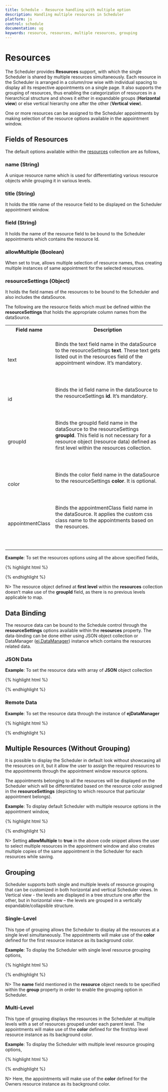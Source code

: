 ```yaml
---
title: Schedule - Resource handling with multiple option
description: Handling multiple resources in Scheduler
platform: js
control: schedule
documentation: ug
keywords: resource, resources, multiple resources, grouping 
---
```

# Resources

The Scheduler provides **Resources** support, with which the single Scheduler is shared by multiple resources simultaneously. Each resource in the Scheduler is arranged in a column/row wise with individual spacing to display all its respective appointments on a single page. It also supports the grouping of resources, thus enabling the categorization of resources in a hierarchical structure and shows it either in expandable groups (**Horizontal** **view**) or else vertical hierarchy one after the other (**Vertical** **view**).

One or more resources can be assigned to the Scheduler appointments by making selection of the resource options available in the appointment window.

## Fields of Resources

The default options available within the [resources](/js/api/ejschedule#members:resources) collection are as follows,

### name (**String**)

A unique resource name which is used for differentiating various resource objects while grouping it in various levels.

### title (**String**)

It holds the title name of the resource field to be displayed on the Scheduler appointment window.

### field (**String**)

It holds the name of the resource field to be bound to the Scheduler appointments which contains the resource Id.

### allowMultiple (**Boolean**)

When set to true, allows multiple selection of resource names, thus creating multiple instances of same appointment for the selected resources.

### resourceSettings (**Object**)

It holds the field names of the resources to be bound to the Scheduler and also includes the dataSource.

The following are the resource fields which must be defined within the **resourceSettings** that holds the appropriate column names from the dataSource.

<table>
<tr>
<th>
Field name<br/><br/></th><th>
Description<br/><br/></th></tr>
<tr>
<td>
text<br/><br/></td><td>
Binds the text field name in the dataSource to the resourceSettings <b>text</b>. These text gets listed out in the resources field of the appointment window. It’s mandatory.<br/><br/><br/><br/></td></tr>
<tr>
<td>
id<br/><br/></td><td>
Binds the id field name in the dataSource to the resourceSettings <b>id</b>. It’s mandatory.<br/><br/><br/><br/></td></tr>
<tr>
<td>
groupId<br/><br/></td><td>
Binds the groupId field name in the dataSource to the resourceSettings <b>groupId</b>. This field is not necessary for a resource object (resource data) defined as first level within the resources collection.<br/><br/><br/><br/></td></tr>
<tr>
<td>
color<br/><br/></td><td>
Binds the color field name in the dataSource to the resourceSettings <b>color</b>. It is optional.<br/><br/><br/><br/></td></tr>
<tr>
<td>
appointmentClass<br/><br/></td><td>
Binds the appointmentClass field name in the dataSource. It applies the custom css class name to the appointments based on the resources.<br/><br/><br/><br/></td></tr>
</table>

**Example**: To set the resources options using all the above specified fields,

{% highlight html %}

<!-- HTML element will initialize as a ejSchedule -->
<div id="Schedule1"></div>

<script type="text/javascript">
	$(function () {
		$("#Schedule1").ejSchedule({
			width: "100%",
			currentDate: new Date(2015, 04, 05),
			resources: [{
				field: "ownerId", title: "Owner",
				resourceSettings: {
					dataSource: [
						{ OwnerText: "Nancy", id: 1, OwnerColor: "#f8a398" },
						{ OwnerText: "Steven", id: 2, OwnerColor: "#56ca95"}],
					text: "OwnerText", id: "id", color: "OwnerColor"
				}
			},
			{
				field: "roomId", title: "Room(s)",
				resourceSettings: {
					dataSource: [
						// groupId maps the current resources to the previous level of resource object (current groupId maps with previous level id field)
						{ text: "Room1", id: 1, groupId: 1, color: "#f8a398" },
						{ text: "Room2", id: 2, groupId: 2, color: "#56ca85"},
						{ text: "Room3", id: 3, groupId: 2, color: "#56ac88"}],
					text: "text", id: "id", color: "color", groupId: "groupId"
				}
			}],
			appointmentSettings: {
				dataSource: [{
					Id: 100,
					Subject: "Research on Sky Miracles",
					StartTime: new Date(2015, 04, 05, 9, 00),
					EndTime: new Date(2015, 04, 05, 10, 30),
					ownerId: 2,
					roomId: 3 
				}],
				resourceFields: "ownerId,roomId"
			}
		});
	});
</script>

{% endhighlight %}

N> The resource object defined at **first level** within the **resources** collection doesn’t make use of the **groupId** field, as there is no previous levels applicable to map.

## Data Binding

The resource data can be bound to the Schedule control through the **resourceSettings** options available within the **resources** property. The data-binding can be done either using JSON object collection or DataManager ([ej.DataManager](/js/datamanager/overview)) instance which contains the resources related data.

### JSON Data

**Example**: To set the resource data with array of **JSON** object collection

{% highlight html %}

<!-- HTML element will initialize as a ejSchedule -->
<div id="Schedule1"></div>

<script type="text/javascript">
	$(function () {
		$("#Schedule1").ejSchedule({
			width: "100%",
			currentDate: new Date(2015, 04, 05),
			resources: [{
				field: "ownerId", title: "Owner",
				resourceSettings: {
					dataSource: [
						{ text: "Nancy", id: 1, color: "#f8a398" },
						{ text: "Steven", id: 2, color: "#56ca85"}],
					text: "text", id: "id", color: "color"
				}
			}],
			appointmentSettings: {
				dataSource: [{
					Id: 100,
					Subject: "Research on Sky Miracles",
					StartTime: new Date(2015, 04, 05, 9, 00),
					EndTime: new Date(2015, 04, 05, 10, 30),
					ownerId: 2
				},
				{
					Id: 101,
					Subject: "Research on Clouds",
					StartTime: new Date(2015, 04, 07, 7, 00),
					EndTime: new Date(2015, 04, 07, 10, 30),
					ownerId: 1
				}],
				resourceFields: "ownerId"
			}
		});
	});
</script>

{% endhighlight %}

### Remote Data

**Example**: To set the resource data through the instance of **ejDataManager**

{% highlight html %}

<!-- HTML element will initialize as a ejSchedule -->
<div id="Schedule1"></div>

<script type="text/javascript">
	$(function () {
		var dataManager = ej.DataManager({
			// referring data from remote service (url binding)
			url: "http://mvc.syncfusion.com/OdataServices/Northwnd.svc"
		});
		// query to fetch the records from the specified table “Events”
		var queryResource = ej.Query().select("CategoryID","CategoryName").from("Categories").take(3);
		$("#Schedule1").ejSchedule({
			width: "60%", height: "550px",
			currentDate: new Date(2015, 04, 05),
			resources: [{
				field: "ownerId", title: "Owner",
				resourceSettings: {
					dataSource: dataManager,
					text: "CategoryName", id: "CategoryID", query: queryResource
				}
			}],
			appointmentSettings: {
				dataSource: [{
					Id: 100,
					Subject: "Research on Sky Miracles",
					StartTime: new Date(2015, 04, 05, 9, 00),
					EndTime: new Date(2015, 04, 05, 10, 30),
					ownerId: 2
				},
				{
					Id: 101,
					Subject: "Research on Clouds",
					StartTime: new Date(2015, 04, 07, 7, 00),
					EndTime: new Date(2015, 04, 07, 10, 30),
					ownerId: 1
				}],
				resourceFields: "ownerId"
			}
		});
	});
</script>

{% endhighlight %}

## Multiple Resources (Without Grouping)

It is possible to display the Scheduler in default look without showcasing all the resources on it, but it allow the user to assign the required resources to the appointments through the appointment window resource options.

The appointments belonging to all the resources will be displayed on the Scheduler which will be differentiated based on the resource color assigned in the **resourceSettings** (depicting to which resource that particular appointment belongs). 

**Example**: To display default Scheduler with multiple resource options in the appointment window,

{% highlight html %}

<!-- HTML element will initialize as a ejSchedule -->
<div id="Schedule1"></div>

<script type="text/javascript">
	$(function () {
		$("#Schedule1").ejSchedule({
			width: "100%",
			currentDate: new Date(2015, 04, 05),
			resources: [{
				field: "ownerId", title: "Owner", allowMultiple: true,
				resourceSettings: {
					dataSource: [
						{ text: "Nancy", id: 1, color: "#f8a398" },
						{ text: "Steven", id: 2, color: "#56ca85"}],
					text: "text", id: "id", color: "color"
				}
			}],
			appointmentSettings: {
				dataSource: [{
					Id: 100,
					Subject: "Research on Sky Miracles",
					StartTime: new Date(2015, 04, 05, 9, 00),
					EndTime: new Date(2015, 04, 05, 10, 30),
					ownerId: 2
				},
				{
					Id: 101,
					Subject: "Research on Clouds",
					StartTime: new Date(2015, 04, 07, 6, 00),
					EndTime: new Date(2015, 04, 07, 9, 30),
					ownerId: 1
				}],
				resourceFields: "ownerId"
			}
		});
	});
</script>

{% endhighlight %}

N> Setting **allowMultiple** to **true** in the above code snippet allows the user to select multiple resources in the appointment window and also creates multiple copies of the same appointment in the Scheduler for each resources while saving.

## Grouping

Scheduler supports both single and multiple levels of resource grouping that can be customized in both horizontal and vertical Scheduler views. In Vertical view - the levels are displayed in a tree structure one after the other, but in horizontal view – the levels are grouped in a vertically expandable/collapsible structure.

### Single-Level

This type of grouping allows the Scheduler to display all the resources at a single level simultaneously. The appointments will make use of the **color** defined for the first resource instance as its background color. 

**Example**: To display the Scheduler with single level resource grouping options,

{% highlight html %}

<!-- HTML element will initialize as a ejSchedule -->
<div id="Schedule1"></div>

<script type="text/javascript">
	$(function () {
		$("#Schedule1").ejSchedule({
			width: "100%",
			currentDate: new Date(2015, 04, 05),
			group: {
				resources: [ "Owners" ]
			},
			resources: [{
				field: "ownerId", title: "Owner", name: "Owners",
				resourceSettings: {
					dataSource: [
						{ text: "Nancy", id: 1, color: "#f8a398" },
						{ text: "Steven", id: 2, color: "#56ca85"}],
					text: "text", id: "id", color: "color"
				}
			}],
			appointmentSettings: {
				dataSource: [{
					Id: 100,
					Subject: "Research on Sky Miracles",
					StartTime: new Date(2015, 04, 05, 9, 00),
					EndTime: new Date(2015, 04, 05, 10, 30),
					ownerId: 2
				},
				{
					Id: 101,
					Subject: "Discovery of exo-planets",
					StartTime: new Date(2015, 04, 07, 6, 00),
					EndTime: new Date(2015, 04, 07, 9, 30),
					ownerId: 1
				}],
				resourceFields: "ownerId"
			}
		});
	});
</script>

{% endhighlight %}

N> The **name** field mentioned in the **resource** object needs to be specified within the **group** property in order to enable the grouping option in Scheduler.

### Multi-Level

This type of grouping displays the resources in the Scheduler at multiple levels with a set of resources grouped under each parent level. The appointments will make use of the **color** defined for the first/top level resource instance as its background color. 

**Example**: To display the Scheduler with multiple level resource grouping options,

{% highlight html %}

<!-- HTML element will initialize as a ejSchedule -->
<div id="Schedule1"></div>

<script type="text/javascript">
	$(function () {
		$("#Schedule1").ejSchedule({
			width: "100%",
			currentDate: new Date(2015, 04, 05),
			group: {
				resources: [ "Owners", "Rooms" ]
			},
			resources: [{
				field: "ownerId", title: "Owner", name: "Owners",
				resourceSettings: {
					dataSource: [
						{ OwnerText: "Nancy", id: 1, OwnerColor: "#f8a398" },
						{ OwnerText: "Steven", id: 2, OwnerColor: "#56ca95"}],
					text: "OwnerText", id: "id", color: "OwnerColor"
				}
			},
			{
				field: "roomId", title: "Room(s)", name: "Rooms",
				resourceSettings: {
					dataSource: [
						// groupId maps the current resources to the previous level of resource object (current groupId maps with previous level id field)
						{text: "Room1", id: 1, groupId: 1, color: "#f8a398" },
						{ text: "Room2", id: 2, groupId: 2, color: "#56ca85" },
						{ text: "Room3", id: 3, groupId: 2, color: "#56ac88"}],
					text: "text", id: "id", color: "color", groupId: "groupId"
				}
			}],
			appointmentSettings: {
				dataSource: [{
					Id: 100,
					Subject: "Research on Sky Miracles",
					StartTime: new Date(2015, 04, 05, 9, 00),
					EndTime: new Date(2015, 04, 05, 10, 30),
					ownerId: 2,
					roomId: 3
				}],
				resourceFields: "ownerId,roomId"
			}
		});
	});
</script>

{% endhighlight %}

N> Here, the appointments will make use of the **color** defined for the Owners resource instance as its background color.

